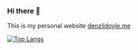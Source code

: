 ### Hi there 👋
This is my personal website [denzildoyle.me](https://www.denzildoyle.me/)

<!--

Compile SASS file 
sass --watch sass/styles.scss css/styles.css --style compressed

**denzildoyle/denzildoyle** is a ✨ _special_ ✨ repository because its `README.md` (this file) appears on your GitHub profile.

Here are some ideas to get you started:

- 🔭 I’m currently working on ...
- 🌱 I’m currently learning ...
- 👯 I’m looking to collaborate on ...
- 🤔 I’m looking for help with ...
- 💬 Ask me about ...
- 📫 How to reach me: ...
- 😄 Pronouns: ...
- ⚡ Fun fact: ...

![GitHub streak stats](https://github-readme-streak-stats.herokuapp.com/?user=denzildoyle)  

-->

[![Top Langs](https://github-readme-stats.vercel.app/api/top-langs/?username=denzildoyle)](https://github.com/anuraghazra/github-readme-stats)
